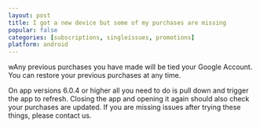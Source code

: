 ```yaml
---
layout: post
title: I got a new device but some of my purchases are missing
popular: false
categories: [subscriptions, singleissues, promotions]
platform: android
---
```

wAny previous purchases you have made will be tied your Google Account. You can restore your previous purchases at any time.

On app versions 6.0.4 or higher all you need to do is pull down and trigger the app to refresh. Closing the app and opening it again should also check your purchases are updated. If you are missing issues after trying these things, please contact us.
